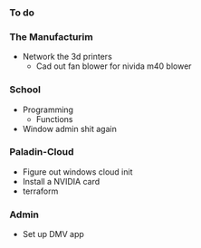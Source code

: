 ### To do 
### The Manufacturim
* Network the 3d printers 
	* Cad out fan blower for nivida m40 blower
### School
* Programming
	* Functions
* Window admin shit again 
### Paladin-Cloud
* Figure out windows cloud init 
* Install a NVIDIA card
* terraform
### Admin
* Set up DMV app 